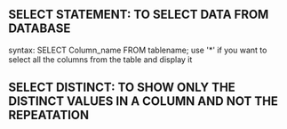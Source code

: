 ## SELECT STATEMENT: TO SELECT DATA FROM DATABASE
 syntax: SELECT Column_name FROM tablename;
 use '*' if you want to select all the columns from the table and display it

## SELECT DISTINCT: TO SHOW ONLY THE DISTINCT VALUES IN A COLUMN AND NOT THE REPEATATION
